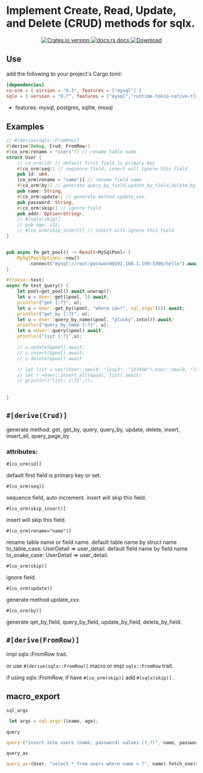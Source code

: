 # Implement Create, Read, Update, and Delete (CRUD) methods for sqlx.

<div align="center">
  <!-- Version -->
  <a href="https://crates.io/crates/co-orm">
    <img src="https://img.shields.io/crates/v/co-orm.svg?style=flat-square"
    alt="Crates.io version" />
  </a>
  
  <!-- Docs -->
  <a href="https://docs.rs/crate/co-orm">
    <img src="https://img.shields.io/badge/docs-latest-blue.svg?style=flat-square"
      alt="docs.rs docs" />
  </a>
  <!-- Downloads -->
  <a href="https://crates.io/crates/co-orm">
    <img src="https://img.shields.io/crates/d/co-orm.svg?style=flat-square"
      alt="Download" />
  </a>
</div>

## Use
 add the following to your project's Cargo.toml:
 ```toml
[dependencies]
co-orm = { virsion = "0.3", features = ["mysql"] }
sqlx = { version = "0.7", features = ["mysql","runtime-tokio-native-tls"] }


 ```
 
 * features: mysql, postgres, sqlite, mssql

## Examples
```rust
// #[derive(sqlx::FromRow)]
#[derive(Debug, Crud, FromRow)]
#[co_orm(rename = "users")] // rename table name
struct User {
    // co_orm(id) // default first field is primary key
    #[co_orm(seq)] // sequence field, insert will ignore this field
    pub id: u64,
    [co_orm(rename = "name")] // rename field name
    #[co_orm(by)] // generate query_by_field,update_by_field,delete_by_field
    pub name: String,
    #[co_orm(update)] // generate method update_xxx. 
    pub password: String,
    #[co_orm(skip)] // ignore field
    pub addr: Option<String>,
    // #[sqlx(skip)]
    // pub age: i32,
    // #[co_orm(skip_insert)] // insert will ignore this field
}


pub async fn get_pool() -> Result<MySqlPool> {
    MySqlPoolOptions::new()
        .connect("mysql://root:password@192.168.1.199:3306/hello").await
}

#[tokio::test]
async fn test_query() {
    let pool=get_pool().await.unwrap();
    let u = User::get(&pool, 1).await;
    println!("get {:?}", u);
    let u = User::get_by(&pool, "where id=?", sql_args!(1)).await;
    println!("get_by {:?}", u);
    let u = User::query_by_name(&pool, "plucky".into()).await;
    println!("query_by_name {:?}", u);
    let u =User::query(&pool).await;
    println!("list {:?}",u);

    // u.update(&pool).await;
    // u.insert(&pool).await;
    // u.delete(&pool).await

    // let list = vec![User::new(0, "lusy3", "123456"),User::new(0, "lusy5", "123456")];
    // let r =User::insert_all(&pool, list).await;
    // println!("list: {:?}",r);
    
    
}

```


## `#[derive(Crud)]`

generate method: get, get_by, query, query_by, update, delete, insert, insert_all, query_page_by

### attributes:

`#[co_orm(id)]`

default first field is primary key or set.

`#[co_orm(seq)]`

sequence field, auto increment. insert will skip this field.

`#[co_orm(skip_insert)]`

insert will skip this field.

`#[co_orm(rename="name")]`

rename table name or field name. 
default table name by struct name to_table_case: UserDetail => user_detail. 
default field name by field name to_snake_case: UserDetail => user_detail. 

`#[co_orm(skip)]`

ignore field.

`#[co_orm(update)]`

generate method update_xxx. 

`#[co_orm(by)]`

generate qet_by_field, query_by_field, update_by_field, delete_by_field.



## `#[derive(FromRow)]`

impl sqlx::FromRow trait.

or use `#[derive(sqlx::FromRow)]` macro or impl `sqlx::FromRow` trait.

if using sqlx::FromRow, if have `#[co_orm(skip)]` add `#[sqlx(skip)]` .


## macro_export


`sql_args`
``` rust
 let args = sql_args!(&name, age);
```

`query`
```rust
query!("insert into users (name, password) values (?,?)", name, password).execute(&pool).await
```
 
`query_as`
```rust
query_as!(User, "select * from users where name = ?", name).fetch_one(&pool).await
```